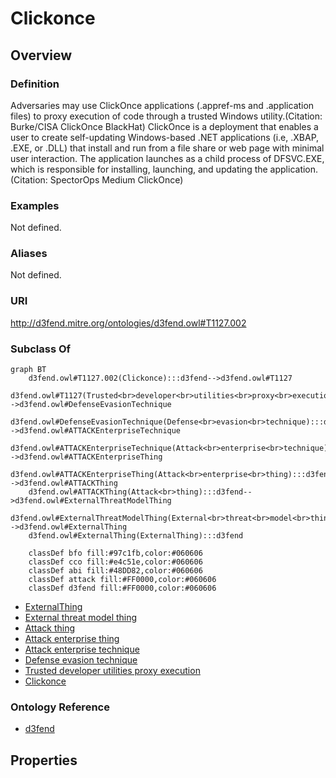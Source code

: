 # Clickonce

## Overview

### Definition
Adversaries may use ClickOnce applications (.appref-ms and .application files) to proxy execution of code through a trusted Windows utility.(Citation: Burke/CISA ClickOnce BlackHat) ClickOnce is a deployment that enables a user to create self-updating Windows-based .NET applications (i.e, .XBAP, .EXE, or .DLL) that install and run from a file share or web page with minimal user interaction. The application launches as a child process of DFSVC.EXE, which is responsible for installing, launching, and updating the application.(Citation: SpectorOps Medium ClickOnce)

### Examples
Not defined.

### Aliases
Not defined.

### URI
http://d3fend.mitre.org/ontologies/d3fend.owl#T1127.002

### Subclass Of
```mermaid
graph BT
    d3fend.owl#T1127.002(Clickonce):::d3fend-->d3fend.owl#T1127
    d3fend.owl#T1127(Trusted<br>developer<br>utilities<br>proxy<br>execution):::d3fend-->d3fend.owl#DefenseEvasionTechnique
    d3fend.owl#DefenseEvasionTechnique(Defense<br>evasion<br>technique):::d3fend-->d3fend.owl#ATTACKEnterpriseTechnique
    d3fend.owl#ATTACKEnterpriseTechnique(Attack<br>enterprise<br>technique):::d3fend-->d3fend.owl#ATTACKEnterpriseThing
    d3fend.owl#ATTACKEnterpriseThing(Attack<br>enterprise<br>thing):::d3fend-->d3fend.owl#ATTACKThing
    d3fend.owl#ATTACKThing(Attack<br>thing):::d3fend-->d3fend.owl#ExternalThreatModelThing
    d3fend.owl#ExternalThreatModelThing(External<br>threat<br>model<br>thing):::d3fend-->d3fend.owl#ExternalThing
    d3fend.owl#ExternalThing(ExternalThing):::d3fend
    
    classDef bfo fill:#97c1fb,color:#060606
    classDef cco fill:#e4c51e,color:#060606
    classDef abi fill:#48DD82,color:#060606
    classDef attack fill:#FF0000,color:#060606
    classDef d3fend fill:#FF0000,color:#060606
```

- [ExternalThing](/docs/ontology/reference/model/ExternalThing/ExternalThing.md)
- [External threat model thing](/docs/ontology/reference/model/ExternalThing/External%20threat%20model%20thing/External%20threat%20model%20thing.md)
- [Attack thing](/docs/ontology/reference/model/ExternalThing/External%20threat%20model%20thing/Attack%20thing/Attack%20thing.md)
- [Attack enterprise thing](/docs/ontology/reference/model/ExternalThing/External%20threat%20model%20thing/Attack%20thing/Attack%20enterprise%20thing/Attack%20enterprise%20thing.md)
- [Attack enterprise technique](/docs/ontology/reference/model/ExternalThing/External%20threat%20model%20thing/Attack%20thing/Attack%20enterprise%20thing/Attack%20enterprise%20technique/Attack%20enterprise%20technique.md)
- [Defense evasion technique](/docs/ontology/reference/model/ExternalThing/External%20threat%20model%20thing/Attack%20thing/Attack%20enterprise%20thing/Attack%20enterprise%20technique/Defense%20evasion%20technique/Defense%20evasion%20technique.md)
- [Trusted developer utilities proxy execution](/docs/ontology/reference/model/ExternalThing/External%20threat%20model%20thing/Attack%20thing/Attack%20enterprise%20thing/Attack%20enterprise%20technique/Defense%20evasion%20technique/Trusted%20developer%20utilities%20proxy%20execution/Trusted%20developer%20utilities%20proxy%20execution.md)
- [Clickonce](/docs/ontology/reference/model/ExternalThing/External%20threat%20model%20thing/Attack%20thing/Attack%20enterprise%20thing/Attack%20enterprise%20technique/Defense%20evasion%20technique/Trusted%20developer%20utilities%20proxy%20execution/Clickonce/Clickonce.md)


### Ontology Reference
- [d3fend](http://d3fend.mitre.org/ontologies/d3fend.owl#)

## Properties
